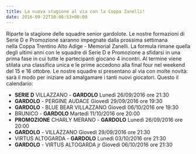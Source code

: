 ```yaml
---
title: La nuova stagione al via con la Coppa Zanelli!
date: 2016-09-22T10:06:53+00:00
---
```

Riparte la stagione delle squadre senior gardolote. Le nostre formazioni di Serie D e Promozione saranno impegnate dalla prossima settimana nella Coppa Trentino Alto Adige - Memorial Zanelli. La formula rimane quella degli ultimi anni con le squadre di Serie D e Promozione a sfidarsi in una prima fase in cui tutte le partecipanti giocano 4 incontri. Al termine viene stilata una classifica unica e le prime accedono alla final four nel weekend del 15 e 16 ottobre. Le nostre squadre si presentano al via con molte novità: sarà il modo per iniziare ad amalgamare i tanti nuovi giocatori.
Questo il calendario: 
* **SERIE D** VILLAZZANO - **GARDOLO** Lunedì 26/09/2016 ore 21:30 
* **GARDOLO** - PERGINE AUDACE Giovedì 29/09/2016 ore 19:30 
* **GARDOLO** - BLUE BEAR VILLAZZANO Giovedì 06/10/2016 ore 19:30 
* BRUNICO - **GARDOLO** Martedì 11/10/2016 ore 20:00 
* **PROMOZIONE** CHARLY MERANO - **GARDOLO** Lunedì 26/09/2016 ore 20:00
* **GARDOLO** - VILLAZZANO Giovedì 29/09/2016 ore 21:30
* VIRTUS ALTOGARDA - **GARDOLO** Lunedì 03/10/2016 ore 21:30
* **GARDOLO** - VIRTUS ALTOGARDA jr Giovedì 06/10/2016 ore 21:30